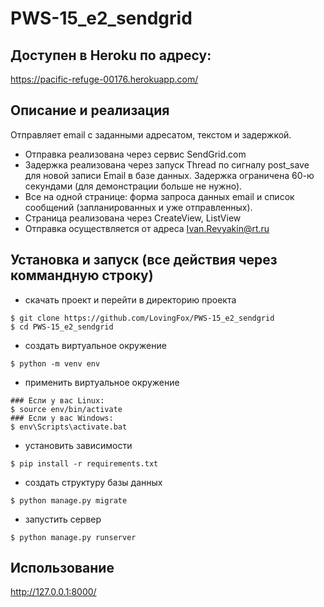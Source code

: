 # PWS-15_e2_sendgrid

## Доступен в Heroku по адресу:
https://pacific-refuge-00176.herokuapp.com/

## Описание и реализация
Отправляет email с заданными адресатом, текстом и задержкой.
  - Отправка реализована через сервис SendGrid.com
  - Задержка реализована через запуск Thread по сигналу post_save для новой записи Email в базе данных. Задержка ограничена 60-ю секундами (для демонстрации больше не нужно).
  - Все на одной странице: форма запроса данных email и список сообщений (запланированных и уже отправленных).
  - Страница реализована через CreateView, ListView
  - Отправка осуществляется от адреса Ivan.Revyakin@rt.ru

## Установка и запуск (все действия через коммандную строку)
  - скачать проект и перейти в директорию проекта
```
$ git clone https://github.com/LovingFox/PWS-15_e2_sendgrid
$ cd PWS-15_e2_sendgrid
```

  - создать виртуальное окружение
```
$ python -m venv env
```

  - применить виртуальное окружение
```
### Если у вас Linux:
$ source env/bin/activate
### Если у вас Windows:
$ env\Scripts\activate.bat
```

 - установить зависимости
```
$ pip install -r requirements.txt
```

  - создать структуру базы данных
```
$ python manage.py migrate
```

  - запустить сервер
```
$ python manage.py runserver
```

## Использование
http://127.0.0.1:8000/
